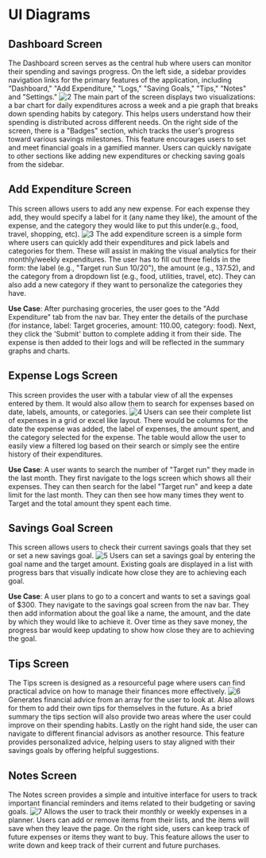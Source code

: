 # UI Diagrams

## Dashboard Screen
The Dashboard screen serves as the central hub where users can monitor their spending and savings progress. On the left side, a sidebar provides navigation links for the primary features of the application, including "Dashboard," "Add Expenditure," "Logs," "Saving Goals," "Tips," "Notes" and "Settings."
![2](https://github.com/user-attachments/assets/bc57a257-eddb-44a5-a8a1-f2689ab4902e)
The main part of the screen displays two visualizations: a bar chart for daily expenditures across a week and a pie graph that breaks down spending habits by category. This helps users understand how their spending is distributed across different needs. On the right side of the screen, there is a "Badges" section, which tracks the user’s progress toward various savings milestones. This feature encourages users to set and meet financial goals in a gamified manner. 
Users can quickly navigate to other sections like adding new expenditures or checking saving goals from the sidebar.

## Add Expenditure Screen
This screen allows users to add any new expense. For each expense they add, they would specify a label for it (any name they like), the amount of the expense, and the category they would like to put this under(e.g., food, travel, shopping, etc).
![3](https://github.com/user-attachments/assets/8f05e7fa-dec9-4ffa-aac4-7ba26709213f)
The add expenditure screen is a simple form where users can quickly add their expenditures and pick labels and categories for them. These will assist in making the visual analytics for their monthly/weekly expenditures. The user has to fill out three fields in the form: the label (e.g., "Target run Sun 10/20"), the amount (e.g., 137.52), and the category from a dropdown list (e.g., food, utilities, travel, etc). They can also add a new category if they want to personalize the categories they have.

**Use Case**: After purchasing groceries, the user goes to the "Add Expenditure" tab from the nav bar. They enter the details of the purchase (for instance, label: Target groceries, amount: 110.00, category: food). Next, they click the 'Submit' button to complete adding it from their side. The expense is then added to their logs and will be reflected in the summary graphs and charts.

## Expense Logs Screen
This screen provides the user with a tabular view of all the expenses entered by them. It would also allow them to search for expenses based on date, labels, amounts, or categories.
![4](https://github.com/user-attachments/assets/9492d2f1-6a8f-4dcc-a2fa-dbf433fd749a)
Users can see their complete list of expenses in a grid or excel like layout. There would be columns for the date the expense was added, the label of expenses, the amount spent, and the category selected for the expense. The table would allow the user to easily view a filtered log based on their search or simply see the entire history of their expenditures.

**Use Case**: A user wants to search the number of "Target run" they made in the last month. They first navigate to the logs screen which shows all their expenses. They can then search for the label "Target run" and keep a date limit for the last month. They can then see how many times they went to Target and the total amount they spent each time.

## Savings Goal Screen
This screen allows users to check their current savings goals that they set or set a new savings goal.
![5](https://github.com/user-attachments/assets/faa729e6-4627-41cd-bec1-769ab1e280fa)
Users can set a savings goal by entering the goal name and the target amount. Existing goals are displayed in a list with progress bars that visually indicate how close they are to achieving each goal.

**Use Case**: A user plans to go to a concert and wants to set a savings goal of $300. They navigate to the savings goal screen from the nav bar. They then add information about the goal like a name, the amount, and  the date by which they would like to achieve it. Over time as they save money, the progress bar would keep updating to show how close they are to achieving the goal.

## Tips Screen
The Tips screen is designed as a resourceful page where users can find practical advice on how to manage their finances more effectively. 
![6](https://github.com/user-attachments/assets/732ec958-4245-4f00-b210-c6dc16087a86)
Generates financial advice from an array for the user to look at. Also allows for them to add their own tips for themselves in the future. As a brief summary the tips section will also provide two areas where the user could improve on their spending habits. Lastly on the right hand side, the user can navigate to different financial advisors as another resource.
This feature provides personalized advice, helping users to stay aligned with their savings goals by offering helpful suggestions.

## Notes Screen
The Notes screen provides a simple and intuitive interface for users to track important financial reminders and items related to their budgeting or saving goals.
![7](https://github.com/user-attachments/assets/f66cfa09-5e28-48c4-bf31-d27a6588a7fb)
Allows the user to track their monthly or weekly expenses in a planner. Users can add or remove items from their lists, and the items will save when they leave the page. On the right side, users can keep track of future expenses or items they want to buy. This feature allows the user to write down and keep track of their current and future purchases.
